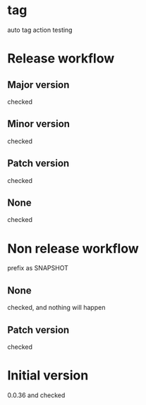 # tag
auto tag action testing

# Release workflow
## Major version

checked

## Minor version

checked

## Patch version

checked

## None

checked

# Non release workflow

prefix as SNAPSHOT

## None

checked, and nothing will happen

## Patch version

checked

# Initial version

0.0.36 and checked
